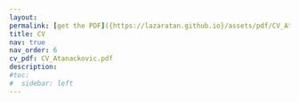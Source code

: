 ```yaml
---
layout: 
permalink: [get the PDF]({https://lazaratan.github.io}/assets/pdf/CV_Atanackovic.pdf)
title: CV
nav: true
nav_order: 6
cv_pdf: CV_Atanackovic.pdf
description: 
#toc:
#  sidebar: left
---
```

